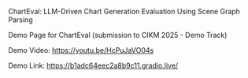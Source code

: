 ChartEval: LLM-Driven Chart Generation Evaluation Using Scene Graph Parsing

Demo Page for ChartEval (submission to CIKM 2025 - Demo Track)

Demo Video: https://youtu.be/HcPuJaVO04s

Demo Link: https://b1adc64eec2a8b9c11.gradio.live/
